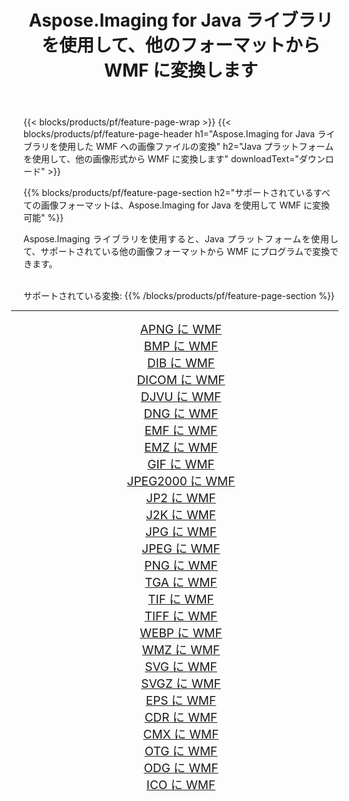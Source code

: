 ﻿---
title: Aspose.Imaging for Java ライブラリを使用して、他のフォーマットから WMF に変換します 
weight: 3920
url: /ja/java/conversion/to/wmf/ 
lang: ja
langdirlevel: 2
locales: zh-hans,ja,it,ru,de,es,fr,nl,id,lt,pl,pt,vi,tr,ko,zh-hant,ar,hi,th,sv,cs,uk,he
description: Aspose.Imaging を使用すると、Java を使用して他のフォーマットから WMF に変換できます。
---

{{< blocks/products/pf/feature-page-wrap >}}
{{< blocks/products/pf/feature-page-header h1="Aspose.Imaging for Java ライブラリを使用した WMF への画像ファイルの変換" h2="Java プラットフォームを使用して、他の画像形式から WMF に変換します" downloadText="ダウンロード" >}}


{{% blocks/products/pf/feature-page-section  h2="サポートされているすべての画像フォーマットは、Aspose.Imaging for Java を使用して WMF に変換可能" %}}
<p align=justify>Aspose.Imaging ライブラリを使用すると、Java プラットフォームを使用して、サポートされている他の画像フォーマットから WMF にプログラムで変換できます。</p>
<br/>
サポートされている変換:
{{% /blocks/products/pf/feature-page-section %}}
<div class="container-fluid productfamilypage bg-gray">
    <div class="convertypes bg-gray agp-content section">
        <div class="container">
		<hr style="margin-left:-20px;"/>
		<div class="row other-converters" style="gap: 10px;font-size: 19px;text-align:center;">
		    <div class='col-md-2 other-converter remove-lp remove-rp'><a href="/imaging/ja/java/conversion/apng-to-wmf/" style="padding:15px;">APNG に WMF</a></div>
<div class='col-md-2 other-converter remove-lp remove-rp'><a href="/imaging/ja/java/conversion/bmp-to-wmf/" style="padding:15px;">BMP に WMF</a></div>
<div class='col-md-2 other-converter remove-lp remove-rp'><a href="/imaging/ja/java/conversion/dib-to-wmf/" style="padding:15px;">DIB に WMF</a></div>
<div class='col-md-2 other-converter remove-lp remove-rp'><a href="/imaging/ja/java/conversion/dicom-to-wmf/" style="padding:15px;">DICOM に WMF</a></div>
<div class='col-md-2 other-converter remove-lp remove-rp'><a href="/imaging/ja/java/conversion/djvu-to-wmf/" style="padding:15px;">DJVU に WMF</a></div>
<div class='col-md-2 other-converter remove-lp remove-rp'><a href="/imaging/ja/java/conversion/dng-to-wmf/" style="padding:15px;">DNG に WMF</a></div>
<div class='col-md-2 other-converter remove-lp remove-rp'><a href="/imaging/ja/java/conversion/emf-to-wmf/" style="padding:15px;">EMF に WMF</a></div>
<div class='col-md-2 other-converter remove-lp remove-rp'><a href="/imaging/ja/java/conversion/emz-to-wmf/" style="padding:15px;">EMZ に WMF</a></div>
<div class='col-md-2 other-converter remove-lp remove-rp'><a href="/imaging/ja/java/conversion/gif-to-wmf/" style="padding:15px;">GIF に WMF</a></div>
<div class='col-md-2 other-converter remove-lp remove-rp'><a href="/imaging/ja/java/conversion/jpeg2000-to-wmf/" style="padding:15px;">JPEG2000 に WMF</a></div>
<div class='col-md-2 other-converter remove-lp remove-rp'><a href="/imaging/ja/java/conversion/jp2-to-wmf/" style="padding:15px;">JP2 に WMF</a></div>
<div class='col-md-2 other-converter remove-lp remove-rp'><a href="/imaging/ja/java/conversion/j2k-to-wmf/" style="padding:15px;">J2K に WMF</a></div>
<div class='col-md-2 other-converter remove-lp remove-rp'><a href="/imaging/ja/java/conversion/jpg-to-wmf/" style="padding:15px;">JPG に WMF</a></div>
<div class='col-md-2 other-converter remove-lp remove-rp'><a href="/imaging/ja/java/conversion/jpeg-to-wmf/" style="padding:15px;">JPEG に WMF</a></div>
<div class='col-md-2 other-converter remove-lp remove-rp'><a href="/imaging/ja/java/conversion/png-to-wmf/" style="padding:15px;">PNG に WMF</a></div>
<div class='col-md-2 other-converter remove-lp remove-rp'><a href="/imaging/ja/java/conversion/tga-to-wmf/" style="padding:15px;">TGA に WMF</a></div>
<div class='col-md-2 other-converter remove-lp remove-rp'><a href="/imaging/ja/java/conversion/tif-to-wmf/" style="padding:15px;">TIF に WMF</a></div>
<div class='col-md-2 other-converter remove-lp remove-rp'><a href="/imaging/ja/java/conversion/tiff-to-wmf/" style="padding:15px;">TIFF に WMF</a></div>
<div class='col-md-2 other-converter remove-lp remove-rp'><a href="/imaging/ja/java/conversion/webp-to-wmf/" style="padding:15px;">WEBP に WMF</a></div>
<div class='col-md-2 other-converter remove-lp remove-rp'><a href="/imaging/ja/java/conversion/wmz-to-wmf/" style="padding:15px;">WMZ に WMF</a></div>
<div class='col-md-2 other-converter remove-lp remove-rp'><a href="/imaging/ja/java/conversion/svg-to-wmf/" style="padding:15px;">SVG に WMF</a></div>
<div class='col-md-2 other-converter remove-lp remove-rp'><a href="/imaging/ja/java/conversion/svgz-to-wmf/" style="padding:15px;">SVGZ に WMF</a></div>
<div class='col-md-2 other-converter remove-lp remove-rp'><a href="/imaging/ja/java/conversion/eps-to-wmf/" style="padding:15px;">EPS に WMF</a></div>
<div class='col-md-2 other-converter remove-lp remove-rp'><a href="/imaging/ja/java/conversion/cdr-to-wmf/" style="padding:15px;">CDR に WMF</a></div>
<div class='col-md-2 other-converter remove-lp remove-rp'><a href="/imaging/ja/java/conversion/cmx-to-wmf/" style="padding:15px;">CMX に WMF</a></div>
<div class='col-md-2 other-converter remove-lp remove-rp'><a href="/imaging/ja/java/conversion/otg-to-wmf/" style="padding:15px;">OTG に WMF</a></div>
<div class='col-md-2 other-converter remove-lp remove-rp'><a href="/imaging/ja/java/conversion/odg-to-wmf/" style="padding:15px;">ODG に WMF</a></div>
<div class='col-md-2 other-converter remove-lp remove-rp'><a href="/imaging/ja/java/conversion/ico-to-wmf/" style="padding:15px;">ICO に WMF</a></div>
                </div>
        </div>
    </div>
</div>
<br/>

